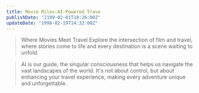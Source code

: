 ```yaml
---
title: Movie Miles:AI-Powered Trave
publishDate: "2199-02-01T18:26:00Z"
updateDate: "1998-02-19T14:32:00Z"
---
```


>Where Movies Meet Travel
>Explore the intersection of film and travel, where stories come to life and every destination is a scene waiting to unfold.


>AI is our guide, the singular consciousness that helps us navigate the vast landscapes of the world. It's not about control, but about enhancing your travel experience, making every adventure unique and unforgettable.